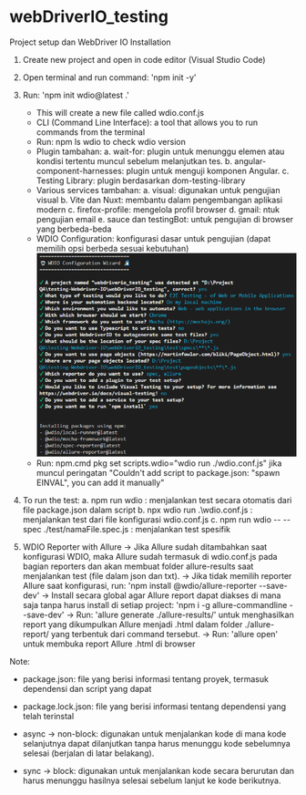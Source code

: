 # webDriverIO_testing

Project setup dan WebDriver IO Installation   
1. Create new project and open in code editor (Visual Studio Code)
   
2. Open terminal and run command: 'npm init -y'
   
3. Run: 'npm init wdio@latest .'
    - This will create a new file called wdio.conf.js
    - CLI (Command Line Interface): a tool that allows you to run commands from the terminal
    - Run: npm ls wdio to check wdio version
    - Plugin tambahan:
      a. wait-for: plugin untuk menunggu elemen atau kondisi tertentu muncul sebelum melanjutkan tes.
      b. angular-component-harnesses: plugin untuk menguji komponen Angular.
      c. Testing Library: plugin berdasarkan dom-testing-library
    - Various services tambahan:
      a. visual: digunakan untuk pengujian visual
      b. Vite dan Nuxt: membantu dalam pengembangan aplikasi modern
      c. firefox-profile: mengelola profil browser
      d. gmail: ntuk pengujian email
      e. sauce dan testingBot: untuk pengujian di browser yang berbeda-beda
    - WDIO Configuration: konfigurasi dasar untuk pengujian (dapat memilih opsi berbeda sesuai kebutuhan)
   ![alt text](image.png)
    - Run: npm.cmd pkg set scripts.wdio="wdio run ./wdio.conf.js" jika muncul peringatan 
    "Couldn't add script to package.json: "spawn EINVAL", you can add it manually" 

4. To run the test:
   a. npm run wdio : menjalankan test secara otomatis dari file package.json dalam script
   b. npx wdio run .\wdio.conf.js : menjalankan test dari  file konfigurasi wdio.conf.js
   c. npm run wdio -- --spec ./test/namaFile.spec.js : menjalankan test spesifik

5. WDIO Reporter with Allure
    -> Jika Allure sudah ditambahkan saat konfigurasi WDIO, maka Allure sudah termasuk di wdio.conf.js pada bagian reporters dan akan membuat folder allure-results saat menjalankan test (file dalam json dan txt).
    -> Jika tidak memilih reporter Allure saat konfigurasi, run: 'npm install @wdio/allure-reporter --save-dev'
    -> Install secara global agar Allure report dapat diakses di mana saja tanpa harus install di setiap project: 'npm i -g allure-commandline --save-dev' 
    -> Run: 'allure generate ./allure-results/' untuk menghasilkan report yang dikumpulkan Allure menjadi .html dalam folder ./allure-report/ yang terbentuk dari command tersebut.
    -> Run: 'allure open' untuk membuka report Allure .html di browser

Note:
- package.json: file yang berisi informasi tentang proyek, termasuk dependensi dan script yang dapat
- package.lock.json: file yang berisi informasi tentang dependensi yang telah terinstal

- async -> non-block: digunakan untuk menjalankan kode di mana kode selanjutnya dapat dilanjutkan tanpa harus menunggu kode sebelumnya selesai (berjalan di latar belakang).
- sync -> block: digunakan untuk menjalankan kode secara berurutan dan harus menunggu hasilnya selesai sebelum lanjut ke kode berikutnya.
    

